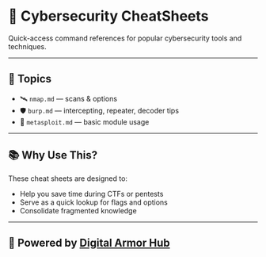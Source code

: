 # 🧾 Cybersecurity CheatSheets

Quick-access command references for popular cybersecurity tools and techniques.

---

## 🧠 Topics

- 🛰️ `nmap.md` — scans & options
- 🛡️ `burp.md` — intercepting, repeater, decoder tips
- 🧨 `metasploit.md` — basic module usage

---

## 📚 Why Use This?

These cheat sheets are designed to:

- Help you save time during CTFs or pentests
- Serve as a quick lookup for flags and options
- Consolidate fragmented knowledge

---

## 📣 Powered by [Digital Armor Hub](https://www.facebook.com/share/156XKfxz5H/?mibextid=LQQJ4d)
